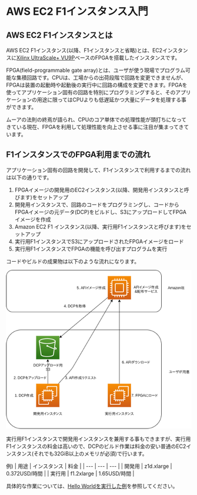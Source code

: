 # AWS EC2 F1インスタンス入門

## AWS EC2 F1インスタンスとは

AWS EC2 F1インスタンス(以降、F1インスタンスと省略)とは、EC2インスタンスに[Xilinx UltraScale+ VU9P](https://japan.xilinx.com/products/silicon-devices/fpga/virtex-ultrascale-plus-vu19p.html)ベースのFPGAを搭載したインスタンスです。

FPGA(field-programmable gate array)とは、ユーザが使う現場でプログラム可能な集積回路です。CPUは、工場からの出荷段階で回路を変更できませんが、FPGAは装置の起動時や起動後の実行中に回路の構成を変更できます。FPGAを使ってアプリケーション固有の回路を特別にプログラミングすると、そのアプリケーションの用途に限ってはCPUよりも低遅延かつ大量にデータを処理する事ができます。

ムーアの法則の終焉が語られ、CPUのコア単体での処理性能が頭打ちになってきている現在、FPGAを利用して処理性能を向上させる事に注目が集まってきています。

## F1インスタンスでのFPGA利用までの流れ

アプリケーション固有の回路を開発して、F1インスタンスで利用するまでの流れは以下の通りです。

1. FPGAイメージの開発用のEC2インスタンス(以降、開発用インスタンスと呼びます)をセットアップ
2. 開発用インスタンスで、回路のコードをプログラミングし、コードからFPGAイメージの元データ(DCP)をビルドし、S3にアップロードしてFPGAイメージを作成
3. Amazon EC2 F1 インスタンス(以降、実行用F1インスタンスと呼びます)をセットアップ
4. 実行用F1インスタンスでS3にアップロードされたFPGAイメージをロード
5. 実行用F1インスタンスでFPGAの機能を呼び出すプログラムを実行

コードやビルドの成果物は以下のような流れになります。

<img src="./images/F1DevFlow.png" />

実行用F1インスタンスで開発用インスタンスを兼用する事もできますが、実行用F1インスタンスの料金は高いので、DCPのビルド作業は料金の安い普通のEC2インスタンス(それでも32GiB以上のメモリが必須)で行います。

例)
| 用途 | インスタンス | 料金 |
| --- | --- | --- |
| 開発用 | z1d.xlarge | 0.372USD/時間 |
| 実行用 | f1.2xlarge | 1.65USD/時間 |

具体的な作業については、[Hello Worldを実行した例](./index.html)を参照してください。
